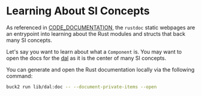 # Learning About SI Concepts

As referenced in [CODE_DOCUMENTATION](./CODE_DOCUMENTATION.md), the `rustdoc` static webpages are an entrypoint
into learning about the Rust modules and structs that back many SI concepts.

Let's say you want to learn about what a `Component` is.
You may want to open the docs for the [dal](../lib/dal) as it is the center of many SI concepts.

You can generate and open the Rust documentation locally via the following command:

```bash
buck2 run lib/dal:doc -- --document-private-items --open
```